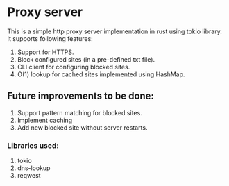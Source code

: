 # Proxy server

This is a simple http proxy server implementation in rust using tokio library. It supports following features: 

1. Support for HTTPS.
2. Block configured sites (in a pre-defined txt file).
3. CLI client for configuring blocked sites.
4. O(1) lookup for cached sites implemented using HashMap.

## Future improvements to be done:

1. Support pattern matching for blocked sites.
2. Implement caching
3. Add new blocked site without server restarts.

### Libraries used: 

1. tokio
2. dns-lookup
3. reqwest
